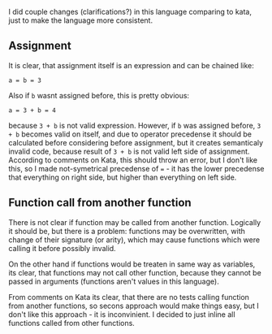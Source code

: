 I did couple changes (clarifications?) in this language comparing to kata, just to make the language more consistent.

## Assignment
It is clear, that assignment itself is an expression and can be chained like:
```
a = b = 3
```

Also if `b` wasnt assigned before, this is pretty obvious:
```
a = 3 + b = 4
```

because `3 + b` is not valid expression. However, if `b` was assigned before, `3 + b` becomes valid on itself, and due to operator precedense it should be calculated before considering before assignment, but it creates semanticaly invalid code, because result of `3 + b` is not valid left side of assignment. According to comments on Kata, this should throw an error, but I don't like this, so I made not-symetrical precedense of `=` - it has the lower precedense that everything on right side, but higher than everything on left side.

## Function call from another function

There is not clear if function may be called from another function. Logically it should be, but there is a problem: functions may be overwritten, with change of their signature (or arity), which may cause functions which were calling it before possibly invalid.

On the other hand if functions would be treaten in same way as variables, its clear, that functions may not call other function, because they cannot be passed in arguments (functions aren't values in this language).

From comments on Kata its clear, that there are no tests calling function from another functions, so secons approach would make things easy, but I don't like this approach - it is inconvinient. I decided to just inline all functions called from other functions.
